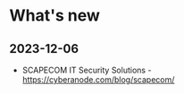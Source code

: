 # What's new

## 2023-12-06
- SCAPECOM IT Security Solutions - https://cyberanode.com/blog/scapecom/
